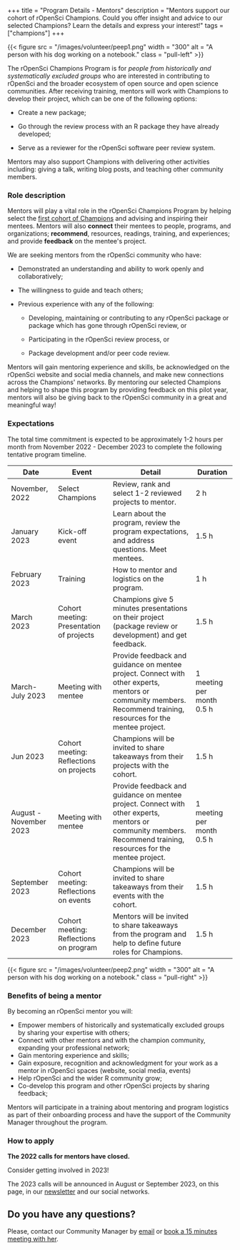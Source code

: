 +++
title = "Program Details - Mentors"
description = "Mentors support our cohort of rOpenSci Champions. Could you offer insight and advice to our selected Champions? Learn the details and express your interest!"
tags = ["champions"]
+++

{{< figure src = "/images/volunteer/peep1.png" width = "300" alt = "A person with his dog working on a notebook." class = "pull-left" >}}

The rOpenSci Champions Program is for _people from historically and systematically excluded groups_ who are interested in contributing to rOpenSci and the broader ecosystem of open source and open science communities. After receiving training, mentors will work with Champions to develop their project, which can be one of the following options:

* Create a new package;

* Go through the review process with an R package they have already developed;

* Serve as a reviewer for the rOpenSci software peer review system.

Mentors may also support Champions with delivering other activities including: giving a talk, writing blog posts, and teaching other community members.

### Role description

Mentors will play a vital role in the rOpenSci Champions Program by helping select the [first cohort of Champions](/blog/2022/09/22/launch-champions-program/#how-to-apply) and advising and inspiring their mentees. Mentors will also __connect__ their mentees to people, programs, and organizations; __recommend__, resources, readings, training, and experiences; and provide __feedback__ on the mentee's project.

We are seeking mentors from the rOpenSci community who have:

* Demonstrated an understanding and ability to work openly and collaboratively;

* The willingness to guide and teach others;

* Previous experience with any of the following: 

  * Developing, maintaining or contributing to any rOpenSci package or package which has gone through rOpenSci review, or
  
  * Participating in the rOpenSci review process, or 
  
  * Package development and/or peer code review.

Mentors will gain mentoring experience and skills, be acknowledged on the rOpenSci website and social media channels, and make new connections across the Champions' networks. By mentoring our selected Champions and helping to shape this program by providing feedback on this pilot year, mentors will also be giving back to the rOpenSci community in a great and meaningful way!

### Expectations

The total time commitment is expected to be approximately 1-2 hours per month from November 2022 - December 2023 to complete the following tentative program timeline.


|Date|Event|Detail|Duration|
|----|-----|------|--------|
|November, 2022|Select Champions |Review, rank and select 1-2 reviewed projects to mentor.|2 h|
|January 2023|Kick-off event|Learn about the program, review the program expectations, and address questions. Meet mentees.|1.5 h|
|February 2023|Training|How to mentor and logistics on the program.|1 h|
|March 2023|Cohort meeting: Presentation of projects|Champions give 5 minutes presentations on their project (package review or development) and get feedback.|1.5 h|
|March-July 2023|Meeting with mentee|Provide feedback and guidance on mentee project.  Connect with other experts, mentors or community members. Recommend training, resources for the mentee project.|1 meeting per month 0.5 h|
|Jun 2023|Cohort meeting: Reflections on projects|Champions will be invited to share takeaways from their projects with the cohort.|1.5 h|
|August - November 2023|Meeting with mentee|Provide feedback and guidance on mentee project.  Connect with other experts, mentors or community members. Recommend training, resources for the mentee project. |1 meeting per month 0.5 h|
|September 2023|Cohort meeting: Reflections on events|Champions will be invited to share takeaways from their events with the cohort.|1.5 h|
|December 2023|Cohort meeting: Reflections on program|Mentors will be invited to share takeaways from the program and help to define future roles for Champions.|1.5 h|

{{< figure src = "/images/volunteer/peep2.png" width = "300" alt = "A person with his dog working on a notebook." class = "pull-right" >}}

### Benefits of being a mentor

By becoming an rOpenSci mentor you will:

* Empower members of historically and systematically excluded groups by sharing your expertise with others; 
* Connect with other mentors and with the champion community, expanding your professional network;
* Gain mentoring experience and skills;
* Gain exposure, recognition and acknowledgment for your work as a mentor in rOpenSci spaces (website, social media, events)
* Help rOpenSci and the wider R community grow;
* Co-develop this program and other rOpenSci projects by sharing feedback;

Mentors will participate in a training about mentoring and program logistics as part of their onboarding process and have the support of the Community Manager throughout the program.


### How to apply

**The 2022 calls for mentors have closed.**

Consider getting involved in 2023!

The 2023 calls will be announced in August or September 2023, on this page, in our [newsletter](/news/) and our social networks.

## Do you have any questions? 

Please, contact our Community Manager by [email](mailto:yabellini@ropensci.org) or [book a 15 minutes meeting with her](https://calendly.com/yabellini-ropensci/15min).

